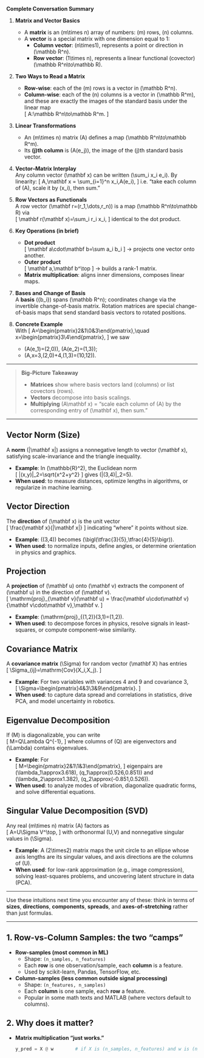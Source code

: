 **Complete Conversation Summary**

1. **Matrix and Vector Basics**  
   - A **matrix** is an \(m\times n\) array of numbers: \(m\) rows, \(n\) columns.  
   - A **vector** is a special matrix with one dimension equal to 1:  
     - **Column vector**: \(n\times1\), represents a point or direction in \(\mathbb R^n\).  
     - **Row vector**: \(1\times n\), represents a linear functional (covector) \(\mathbb R^n\to\mathbb R\).

2. **Two Ways to Read a Matrix**  
   - **Row-wise**: each of the \(m\) rows is a vector in \(\mathbb R^n\).  
   - **Column-wise**: each of the \(n\) columns is a vector in \(\mathbb R^m\), and these are exactly the images of the standard basis under the linear map  
     \[
       A:\mathbb R^n\to\mathbb R^m.
     \]

3. **Linear Transformations**  
   - An \(m\times n\) matrix \(A\) defines a map \(\mathbb R^n\to\mathbb R^m\).  
   - Its **\(j\)th column** is \(A(e_j)\), the image of the \(j\)th standard basis vector.

4. **Vector–Matrix Interplay**  
   Any column vector \(\mathbf x\) can be written \(\sum_i x_i e_i\). By linearity:
   \[
     A\,\mathbf x
     = \sum_{i=1}^n x_i\,A(e_i),
   \]
   i.e. “take each column of \(A\), scale it by \(x_i\), then sum.”

5. **Row Vectors as Functionals**  
   A row vector \(\mathbf r=(r_1,\dots,r_n)\) is a map \(\mathbb R^n\to\mathbb R\) via  
   \[
     \mathbf r(\mathbf x)=\sum_i r_i x_i,
   \]
   identical to the dot product.

6. **Key Operations (in brief)**  
   - **Dot product**  
     \[
       \mathbf a\cdot\mathbf b=\sum a_i b_i
     \]
     → projects one vector onto another.  
   - **Outer product**  
     \[
       \mathbf a\,\mathbf b^\top
     \]
     → builds a rank-1 matrix.  
   - **Matrix multiplication**: aligns inner dimensions, composes linear maps.

7. **Bases and Change of Basis**  
   A **basis** \(\{b_i\}\) spans \(\mathbb R^n\); coordinates change via the invertible change-of-basis matrix. Rotation matrices are special change-of-basis maps that send standard basis vectors to rotated positions.

8. **Concrete Example**  
   With
   \[
     A=\begin{pmatrix}2&1\\0&3\end{pmatrix},\quad
     x=\begin{pmatrix}3\\4\end{pmatrix},
   \]
   we saw  
   - \(A(e_1)=(2,0)\), \(A(e_2)=(1,3)\);  
   - \(A\,x=3\,(2,0)+4\,(1,3)=(10,12)\).

---

> **Big-Picture Takeaway**  
> - **Matrices** show where basis vectors land (columns) or list covectors (rows).  
> - **Vectors** decompose into basis scalings.  
> - **Multiplying** \(A\mathbf x\) = “scale each column of \(A\) by the corresponding entry of \(\mathbf x\), then sum.”

---

## Vector Norm (Size)  
A **norm** \(\|\mathbf x\|\) assigns a nonnegative length to vector \(\mathbf x\), satisfying scale-invariance and the triangle inequality.  
- **Example**: In \(\mathbb{R}^2\), the Euclidean norm  
  \[
    \|(x,y)\|_2=\sqrt{x^2+y^2}
  \]
  gives \(\|(3,4)\|_2=5\).  
- **When used**: to measure distances, optimize lengths in algorithms, or regularize in machine learning.

## Vector Direction  
The **direction** of \(\mathbf x\) is the unit vector  
\[
  \frac{\mathbf x}{\|\mathbf x\|}
\]
indicating “where” it points without size.  
- **Example**: \((3,4)\) becomes \(\bigl(\tfrac{3}{5},\tfrac{4}{5}\bigr)\).  
- **When used**: to normalize inputs, define angles, or determine orientation in physics and graphics.

## Projection  
A **projection** of \(\mathbf u\) onto \(\mathbf v\) extracts the component of \(\mathbf u\) in the direction of \(\mathbf v\).  
\[
  \mathrm{proj}_{\mathbf v}(\mathbf u)
  = \frac{\mathbf u\cdot\mathbf v}{\mathbf v\cdot\mathbf v}\,\mathbf v.
\]
- **Example**: \(\mathrm{proj}_{(1,2)}(3,1)=(1,2)\).  
- **When used**: to decompose forces in physics, resolve signals in least-squares, or compute component-wise similarity.

## Covariance Matrix  
A **covariance matrix** \(\Sigma\) for random vector \(\mathbf X\) has entries  
\[
  \Sigma_{ij}=\mathrm{Cov}(X_i,X_j).
\]
- **Example**: For two variables with variances 4 and 9 and covariance 3,  
  \[
    \Sigma=\begin{pmatrix}4&3\\3&9\end{pmatrix}.
  \]
- **When used**: to capture data spread and correlations in statistics, drive PCA, and model uncertainty in robotics.

## Eigenvalue Decomposition  
If \(M\) is diagonalizable, you can write  
\[
  M=Q\Lambda Q^{-1},
\]
where columns of \(Q\) are eigenvectors and \(\Lambda\) contains eigenvalues.  
- **Example**: For  
  \[
    M=\begin{pmatrix}2&1\\1&3\end{pmatrix},
  \]
  eigenpairs are \(\lambda_1\approx3.618\), \(q_1\approx(0.526,0.851)\) and \(\lambda_2\approx1.382\), \(q_2\approx(-0.851,0.526)\).  
- **When used**: to analyze modes of vibration, diagonalize quadratic forms, and solve differential equations.

## Singular Value Decomposition (SVD)  
Any real \(m\times n\) matrix \(A\) factors as  
\[
  A=U\Sigma V^\top,
\]
with orthonormal \(U,V\) and nonnegative singular values in \(\Sigma\).  
- **Example**: A \(2\times2\) matrix maps the unit circle to an ellipse whose axis lengths are its singular values, and axis directions are the columns of \(U\).  
- **When used**: for low-rank approximation (e.g., image compression), solving least-squares problems, and uncovering latent structure in data (PCA).

---

Use these intuitions next time you encounter any of these: think in terms of **sizes**, **directions**, **components**, **spreads**, and **axes-of-stretching** rather than just formulas.

---

## 1. Row-vs-Column Samples: the two “camps”  
- **Row-samples (most common in ML)**  
  - Shape: `(n_samples, n_features)`  
  - Each **row** is one observation/sample, each **column** is a feature.  
  - Used by scikit-learn, Pandas, TensorFlow, etc.  
- **Column-samples (less common outside signal processing)**  
  - Shape: `(n_features, n_samples)`  
  - Each **column** is one sample, each **row** a feature.  
  - Popular in some math texts and MATLAB (where vectors default to columns).

## 2. Why does it matter?  
- **Matrix multiplication “just works.”**  
  ```python
  y_pred = X @ w        # if X is (n_samples, n_features) and w is (n_features,)
